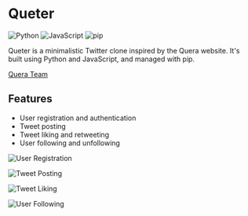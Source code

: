 # Queter

![Python](https://img.shields.io/badge/Python-3776AB?style=for-the-badge&logo=python&logoColor=white)
![JavaScript](https://img.shields.io/badge/JavaScript-F7DF1E?style=for-the-badge&logo=javascript&logoColor=black)
![pip](https://img.shields.io/badge/pip-3775A9?style=for-the-badge&logo=pypi&logoColor=white)

Queter is a minimalistic Twitter clone inspired by the Quera website. It's built using Python and JavaScript, and managed with pip.

[Quera Team](https://github.com/QueraTeam)

## Features

- User registration and authentication
- Tweet posting
- Tweet liking and retweeting
- User following and unfollowing

![User Registration](https://img.shields.io/badge/Feature-User_Registration-<COLOR>?style=for-the-badge)

![Tweet Posting](https://img.shields.io/badge/Feature-Tweet_Posting-<COLOR>?style=for-the-badge)

![Tweet Liking](https://img.shields.io/badge/Feature-Tweet_Liking-<COLOR>?style=for-the-badge)

![User Following](https://img.shields.io/badge/Feature-User_Following-<COLOR>?style=for-the-badge)
